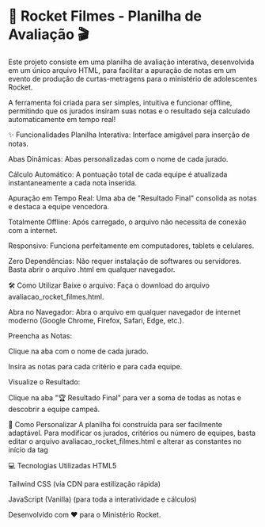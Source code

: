 # 🚀 Rocket Filmes - Planilha de Avaliação 🎬
Este projeto consiste em uma planilha de avaliação interativa, desenvolvida em um único arquivo HTML, para facilitar a apuração de notas em um evento de produção de curtas-metragens para o ministério de adolescentes Rocket.

A ferramenta foi criada para ser simples, intuitiva e funcionar offline, permitindo que os jurados insiram suas notas e o resultado seja calculado automaticamente em tempo real!

✨ Funcionalidades
Planilha Interativa: Interface amigável para inserção de notas.

Abas Dinâmicas: Abas personalizadas com o nome de cada jurado.

Cálculo Automático: A pontuação total de cada equipe é atualizada instantaneamente a cada nota inserida.

Apuração em Tempo Real: Uma aba de "Resultado Final" consolida as notas e destaca a equipe vencedora.

Totalmente Offline: Após carregado, o arquivo não necessita de conexão com a internet.

Responsivo: Funciona perfeitamente em computadores, tablets e celulares.

Zero Dependências: Não requer instalação de softwares ou servidores. Basta abrir o arquivo .html em qualquer navegador.

🛠️ Como Utilizar
Baixe o arquivo: Faça o download do arquivo avaliacao_rocket_filmes.html.

Abra no Navegador: Abra o arquivo em qualquer navegador de internet moderno (Google Chrome, Firefox, Safari, Edge, etc.).

Preencha as Notas:

Clique na aba com o nome de cada jurado.

Insira as notas para cada critério e para cada equipe.

Visualize o Resultado:

Clique na aba "🏆 Resultado Final" para ver a soma de todas as notas e descobrir a equipe campeã.

🔧 Como Personalizar
A planilha foi construída para ser facilmente adaptável. Para modificar os jurados, critérios ou número de equipes, basta editar o arquivo avaliacao_rocket_filmes.html e alterar as constantes no início da tag <script>:

<script>
    // Altere os nomes e a quantidade de jurados aqui
    const JURADOS = ["Nicolas", "Livia", "Adyel", "Natalia", "Niccoly", "Bianca", "Caio"];

    // Altere o número de equipes
    const NUM_EQUIPES = 3;

    // Adicione ou remova critérios de avaliação
    const CRITERIOS = [
        "Mensagem transmitida",
        "Todos do grupo aparecerem*", // O asterisco (*) indica que a nota é 0 ou 10
        "Criatividade",
        "Nome e capa do filme",
        "Trilha sonora",
        "Conexão da equipe",
        "Edição do vídeo"
    ];

    // ... o resto do código ...
</script>

💻 Tecnologias Utilizadas
HTML5

Tailwind CSS (via CDN para estilização rápida)

JavaScript (Vanilla) (para toda a interatividade e cálculos)

Desenvolvido com ❤️ para o Ministério Rocket.
